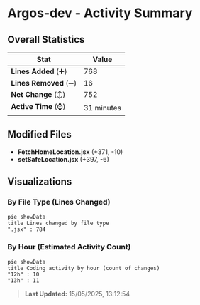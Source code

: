 # Argos-dev - Activity Summary 

## Overall Statistics

| Stat                   | Value                                                             |
| ---------------------- | ----------------------------------------------------------------- |
| **Lines Added** (➕)   | 768                                          |
| **Lines Removed** (➖) | 16                                        |
| **Net Change** (↕)    | 752                |
| **Active Time** (⌚)   | 31 minutes |


## Modified Files
- **FetchHomeLocation.jsx** (+371, -10)
- **setSafeLocation.jsx** (+397, -6)

## Visualizations

### By File Type (Lines Changed)

```mermaid
pie showData
title Lines changed by file type
".jsx" : 784
```

### By Hour (Estimated Activity Count)

```mermaid
pie showData
title Coding activity by hour (count of changes)
"12h" : 10
"13h" : 11
```


> **Last Updated:** 15/05/2025, 13:12:54